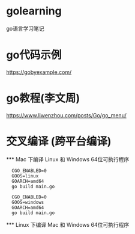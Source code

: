 # golearning
go语言学习笔记
# go代码示例
https://gobyexample.com/
# go教程(李文周)
https://www.liwenzhou.com/posts/Go/go_menu/
# 交叉编译 (跨平台编译)
 *** Mac 下编译 Linux 和 Windows 64位可执行程序
```
  CGO_ENABLED=0 
  GOOS=linux 
  GOARCH=amd64 
  go build main.go
  ​
  CGO_ENABLED=0 
  GOOS=windows 
  GOARCH=amd64 
  go build main.go
```
*** Linux 下编译 Mac 和 Windows 64位可执行程序
